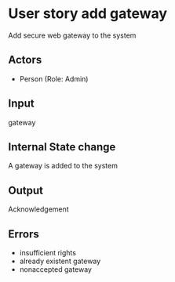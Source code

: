 # User story add gateway

Add secure web gateway to the system

## Actors

* Person (Role: Admin)

## Input

gateway

## Internal State change

A gateway is added to the system

## Output

Acknowledgement

## Errors

* insufficient rights
* already existent gateway
* nonaccepted gateway
